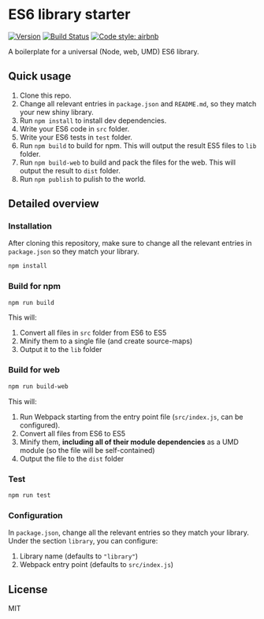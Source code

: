 ES6 library starter
===========

[![Version](http://img.shields.io/npm/v/es6-library-minimal.svg)](https://www.npmjs.org/package/es6-library-minimal)
[![Build Status](https://travis-ci.org/liady/es6-library-minimal.svg?branch=master)](https://travis-ci.org/liady/es6-library-minimal)
[![Code style: airbnb](https://img.shields.io/badge/code%20style-airbnb-blue.svg?style=flat-square)](https://github.com/airbnb/javascript)

A boilerplate for a universal (Node, web, UMD) ES6 library.

## Quick usage
 1. Clone this repo.
 2. Change all relevant entries in `package.json` and `README.md`, so they match your new shiny library.
 3. Run `npm install` to install dev dependencies.
 4. Write your ES6 code in `src` folder.
 5. Write your ES6 tests in `test` folder.
 6. Run `npm build` to build for npm. This will output the result ES5 files to `lib` folder.
 7. Run `npm build-web` to build and pack the files for the web. This will output the result to `dist` folder.
 8. Run `npm publish` to pulish to the world.

## Detailed overview

### Installation
After cloning this repository, make sure to change all the relevant entries in `package.json` so they match your library.
```sh
npm install
```

### Build for npm
```sh
npm run build
```
This will:
 1. Convert all files in `src` folder from ES6 to ES5
 2. Minify them to a single file (and create source-maps)
 3. Output it to the `lib` folder

### Build for web
```sh
npm run build-web
```
This will:
 1. Run Webpack starting from the entry point file (`src/index.js`, can be configured).
 2. Convert all files from ES6 to ES5
 3. Minify them, **including all of their module dependencies** as a UMD module (so the file will be self-contained)
 4. Output the file to the `dist` folder

### Test
```sh
npm run test
```

### Configuration
In `package.json`, change all the relevant entries so they match your library.<br/>
Under the section `library`, you can configure:
 1. Library name (defaults to `"library"`)
 2. Webpack entry point (defaults to `src/index.js`)

## License
MIT
